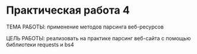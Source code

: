 # Практическая работа 4 
ТЕМА РАБОТЫ: применение методов парсинга веб-ресурсов

ЦЕЛЬ РАБОТЫ: реализовать на практике парсинг веб-сайта с помощью библиотеки requests и bs4
